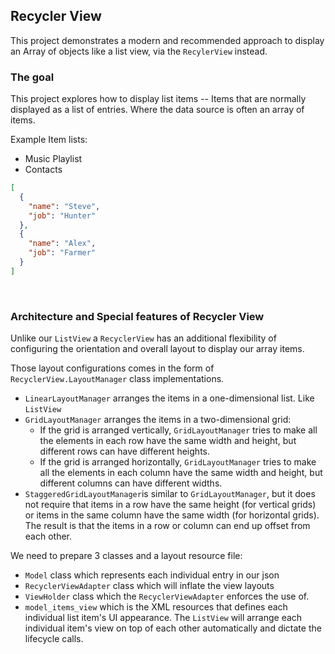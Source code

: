 ## Recycler View
This project demonstrates a modern and recommended approach to display an Array of objects like
a list view, via the `RecylerView` instead.

### The goal
This project explores how to display list items -- Items that are normally displayed as a list of
entries. Where the data source is often an array of items.

Example Item lists:
- Music Playlist
- Contacts

```json
[
  {
    "name": "Steve",
    "job": "Hunter"
  },
  {
    "name": "Alex",
    "job": "Farmer"
  }
]
```

<br>

### Architecture and Special features of Recycler View
Unlike our `ListView` a `RecyclerView` has an additional flexibility of configuring the orientation
and overall layout to display our array items.

Those layout configurations comes in the form of `RecyclerView.LayoutManager` class implementations.
- `LinearLayoutManager` arranges the items in a one-dimensional list. Like `ListView`
- `GridLayoutManager` arranges the items in a two-dimensional grid:
    - If the grid is arranged vertically, `GridLayoutManager` tries to make all the elements in each 
      row have the same width and height, but different rows can have different heights.
    - If the grid is arranged horizontally, `GridLayoutManager` tries to make all the elements in 
      each column have the same width and height, but different columns can have different widths.
- `StaggeredGridLayoutManager`is similar to `GridLayoutManager`, but it does not require that items 
  in a row have the same height (for vertical grids) or items in the same column have the same width
  (for horizontal grids). The result is that the items in a row or column can end up offset from 
  each other.


We need to prepare 3 classes and a layout resource file:
- `Model` class which represents each individual entry in our json
- `RecyclerViewAdapter` class which will inflate the view layouts
- `ViewHolder` class which the `RecyclerViewAdapter` enforces the use of.
- `model_items_view` which is the XML resources that defines each individual list item's UI appearance. The `ListView` will arrange each individual
  item's view on top of each other automatically and dictate the lifecycle calls.

